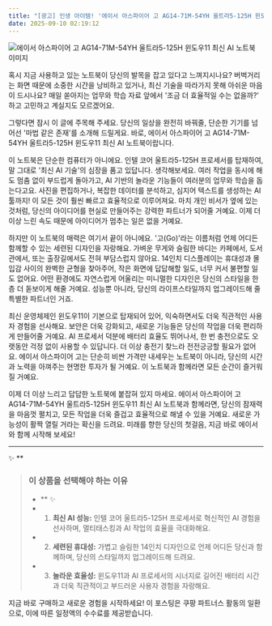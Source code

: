 ```yaml
---
title: "[광고] 인생 아이템! '에이서 아스파이어 고 AG14-71M-54YH 울트라5-125H 윈도우11 최신 AI 노트북'을(를) 만나보세요."
date: 2025-09-10 02:19:12
---
```

![에이서 아스파이어 고 AG14-71M-54YH 울트라5-125H 윈도우11 최신 AI 노트북 이미지](https://ads-partners.coupang.com/image1/mcIGr3-Yp5TxLY0PmU2baqLtfCOwbBTZSpyjswwD7CXnDQlKse2wCYpFrK6L4M9NnFsJ5rcXVcK-s7vccsJpXHbEFJGfven8Y8GWQSyW_iub9gBu_sMT1_RD9XFRHB1DK4ho7yPBHgjQ-IIspG2gjQvfzd6QbeoNNuSltjTakaRyBq-L2pme-KubriUBydV259WNUs6a1_oU0R0r1KYKLNsXX0dbWQNTGGtuXYWyFotRNxlUv6zqabEcCj9oYtCBS6LdnAp93xp5EVknrky5CfIKT_MOXgD7eypTQpGqQjdrBND_)

혹시 지금 사용하고 있는 노트북이 당신의 발목을 잡고 있다고 느껴지시나요? 버벅거리는 화면 때문에 소중한 시간을 낭비하고 있거나, 최신 기술을 따라가지 못해 아쉬운 마음이 드시나요? 매일 쏟아지는 업무와 학습 자료 앞에서 '조금 더 효율적일 수는 없을까?' 하고 고민하고 계실지도 모르겠어요.

그렇다면 잠시 이 글에 주목해 주세요. 당신의 일상을 완전히 바꿔줄, 단순한 기기를 넘어선 '마법 같은 존재'를 소개해 드릴게요. 바로, 에이서 아스파이어 고 AG14-71M-54YH 울트라5-125H 윈도우11 최신 AI 노트북이랍니다.

이 노트북은 단순한 컴퓨터가 아니에요. 인텔 코어 울트라5-125H 프로세서를 탑재하여, 말 그대로 '최신 AI 기술'의 심장을 품고 있답니다. 생각해보세요. 여러 작업을 동시에 해도 멈춤 없이 부드럽게 돌아가고, AI 기반의 놀라운 기능들이 여러분의 업무와 학습을 돕는다고요. 사진을 편집하거나, 복잡한 데이터를 분석하고, 심지어 텍스트를 생성하는 AI 툴까지! 이 모든 것이 훨씬 빠르고 효율적으로 이루어져요. 마치 개인 비서가 옆에 있는 것처럼, 당신의 아이디어를 현실로 만들어주는 강력한 파트너가 되어줄 거예요. 이제 더 이상 느린 속도 때문에 아이디어가 멈추는 일은 없을 거예요.

하지만 이 노트북의 매력은 여기서 끝이 아니에요. '고(Go)'라는 이름처럼 언제 어디든 함께할 수 있는 세련된 디자인을 자랑해요. 가벼운 무게와 슬림한 바디는 카페에서, 도서관에서, 또는 출장길에서도 전혀 부담스럽지 않아요. 14인치 디스플레이는 휴대성과 몰입감 사이의 완벽한 균형을 찾아주어, 작은 화면에 답답해할 일도, 너무 커서 불편할 일도 없어요. 어떤 환경에도 자연스럽게 어울리는 미니멀한 디자인은 당신의 스타일을 한층 더 돋보이게 해줄 거예요. 성능뿐 아니라, 당신의 라이프스타일까지 업그레이드해 줄 특별한 파트너인 거죠.

최신 운영체제인 윈도우11이 기본으로 탑재되어 있어, 익숙하면서도 더욱 직관적인 사용자 경험을 선사해요. 보안은 더욱 강화되고, 새로운 기능들은 당신의 작업을 더욱 편리하게 만들어줄 거예요. AI 프로세서 덕분에 배터리 효율도 뛰어나서, 한 번 충전으로도 오랫동안 걱정 없이 사용할 수 있답니다. 더 이상 충전기 찾느라 전전긍긍할 필요가 없어요. 에이서 아스파이어 고는 단순히 비싼 가격만 내세우는 노트북이 아니라, 당신의 시간과 노력을 아껴주는 현명한 투자가 될 거예요. 이 노트북과 함께라면 모든 순간이 즐거워질 거예요.

이제 더 이상 느리고 답답한 노트북에 붙잡혀 있지 마세요. 에이서 아스파이어 고 AG14-71M-54YH 울트라5-125H 윈도우11 최신 AI 노트북과 함께라면, 당신의 잠재력을 마음껏 펼치고, 모든 작업을 더욱 즐겁고 효율적으로 해낼 수 있을 거예요. 새로운 가능성이 활짝 열릴 거라는 확신을 드려요. 미래를 향한 당신의 첫걸음, 지금 바로 에이서와 함께 시작해 보세요!

---

✨ **


> ### 이 상품을 선택해야 하는 이유
> - ** ✨
> - 1.  **최신 AI 성능:** 인텔 코어 울트라5-125H 프로세서로 혁신적인 AI 경험을 선사하며, 멀티태스킹과 AI 작업의 효율을 극대화해요.
> - 2.  **세련된 휴대성:** 가볍고 슬림한 14인치 디자인으로 언제 어디든 당신과 함께하며, 당신의 스타일까지 업그레이드해 드려요.
> - 3.  **놀라운 효율성:** 윈도우11과 AI 프로세서의 시너지로 길어진 배터리 시간과 더욱 직관적이고 부드러운 사용자 경험을 자랑해요.


지금 바로 구매하고 새로운 경험을 시작하세요!
이 포스팅은 쿠팡 파트너스 활동의 일환으로, 이에 따른 일정액의 수수료를 제공받습니다.
